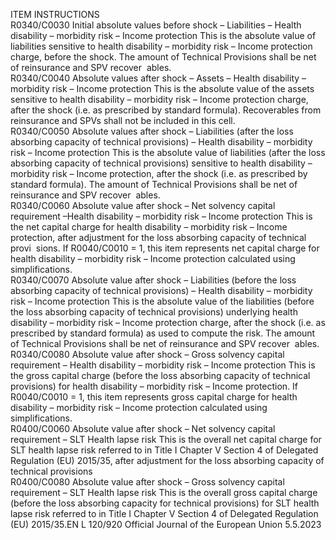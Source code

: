  
ITEM  INSTRUCTIONS  
R0340/C0030  Initial absolute values before 
shock – Liabilities – Health 
disability – morbidity risk – 
Income protection  This is the absolute value of liabilities sensitive to health disability – morbidity risk 
– Income protection charge, before the shock. 
The amount of Technical Provisions shall be net of reinsurance and SPV recover ­
ables.  
R0340/C0040  Absolute values after shock – 
Assets – Health disability – 
morbidity risk – Income 
protection  This is the absolute value of the assets sensitive to health disability – morbidity 
risk – Income protection charge, after the shock (i.e. as prescribed by standard 
formula). 
Recoverables from reinsurance and SPVs shall not be included in this cell.  
R0340/C0050  Absolute values after shock – 
Liabilities (after the loss 
absorbing capacity of technical 
provisions) – Health disability 
– morbidity risk – Income 
protection  This is the absolute value of liabilities (after the loss absorbing capacity of 
technical provisions) sensitive to health disability – morbidity risk – Income 
protection, after the shock (i.e. as prescribed by standard formula). 
The amount of Technical Provisions shall be net of reinsurance and SPV recover ­
ables.  
R0340/C0060  Absolute value after shock – 
Net solvency capital 
requirement –Health disability 
– morbidity risk – Income 
protection  This is the net capital charge for health disability – morbidity risk – Income 
protection, after adjustment for the loss absorbing capacity of technical provi ­
sions. 
If R0040/C0010 = 1, this item represents net capital charge for health disability – 
morbidity risk – Income protection calculated using simplifications.  
R0340/C0070  Absolute value after shock – 
Liabilities (before the loss 
absorbing capacity of technical 
provisions) – Health disability 
– morbidity risk – Income 
protection  This is the absolute value of the liabilities (before the loss absorbing capacity of 
technical provisions) underlying health disability – morbidity risk – Income 
protection charge, after the shock (i.e. as prescribed by standard formula) as 
used to compute the risk. 
The amount of Technical Provisions shall be net of reinsurance and SPV recover ­
ables.  
R0340/C0080  Absolute value after shock – 
Gross solvency capital 
requirement – Health disability 
– morbidity risk – Income 
protection  This is the gross capital charge (before the loss absorbing capacity of technical 
provisions) for health disability – morbidity risk – Income protection. 
If R0040/C0010 = 1, this item represents gross capital charge for health disability 
– morbidity risk – Income protection calculated using simplifications.  
R0400/C0060  Absolute value after shock – 
Net solvency capital 
requirement – SLT Health 
lapse risk  This is the overall net capital charge for SLT health lapse risk referred to in Title I 
Chapter V Section 4 of Delegated Regulation (EU) 2015/35, after adjustment for 
the loss absorbing capacity of technical provisions  
R0400/C0080  Absolute value after shock – 
Gross solvency capital 
requirement – SLT Health 
lapse risk  This is the overall gross capital charge (before the loss absorbing capacity for 
technical provisions) for SLT health lapse risk referred to in Title I Chapter V 
Section 4 of Delegated Regulation (EU) 2015/35.EN  L 120/920 Official Journal of the European Union 5.5.2023